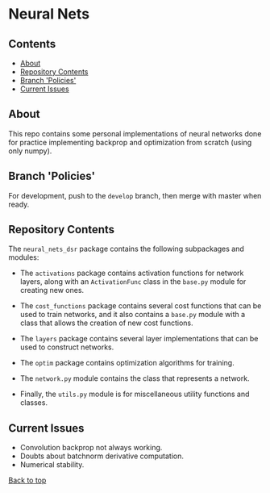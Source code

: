 # Neural Nets

## Contents
* [About](#about)
* [Repository Contents](#repository-contents)
* [Branch 'Policies'](#branch-policies)
* [Current Issues](#current-issues)

## About
This repo contains some personal implementations of neural networks done for
practice implementing backprop and optimization from scratch (using only numpy).


## Branch 'Policies'
For development, push to the `develop` branch, then merge with master when ready.

## Repository Contents
The `neural_nets_dsr` package contains the following subpackages and modules:
- The `activations` package contains activation functions for network layers, along
  with an `ActivationFunc` class in the `base.py` module for creating new ones.

- The `cost_functions` package contains several cost functions that can be used
  to train networks, and it also contains a `base.py` module with a class that allows
  the creation of new cost functions.
 
- The `layers` package contains several layer implementations that can be used to
  construct networks.

- The `optim` package contains optimization algorithms for training.

- The `network.py` module contains the class that represents a network.

- Finally, the `utils.py` module is for miscellaneous utility functions and
  classes.

## Current Issues
- Convolution backprop not always working.
- Doubts about batchnorm derivative computation.
- Numerical stability.

[Back to top](#neural-nets)